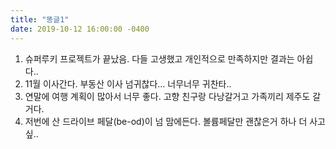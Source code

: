 ```yaml
---
title: "똥글1"
date: 2019-10-12 16:00:00 -0400
---
```


1. 슈퍼루키 프로젝트가 끝났음. 다들 고생했고 개인적으로 만족하지만 결과는 아쉽다..
2. 11월 이사간다. 부동산 이사 넘귀찮다... 너무너무 귀찬타..
3. 연말에 여행 계획이 많아서 너무 좋다. 고향 친구랑 다낭갈거고 가족끼리 제주도 갈거다.
4. 저번에 산 드라이브 페달(be-od)이 넘 맘에든다. 볼륨페달만 괜찮은거 하나 더 사고싶..